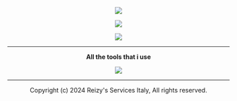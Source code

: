 <center><p><img src="https://readme-typing-svg.demolab.com?font=Fira+Code&duration=2500&pause=50&color=4C00F7&random=false&width=435&lines=Hi!+I'm+Reizy!;I+live+in+Italy.;I+like+Videogames;and;i'm+the+founder+of+a+record+label"></a></p>


<p align="center"><img src="https://lanyard.cnrad.dev/api/921732185562685492?&theme=dark&borderRadius=20px&idleMessage=Doing%20nothing%20rn%20I'm%20bored&showDisplayName=true"></a></p>


<p align="center"><img src="https://github-profile-trophy.vercel.app/?username=P0rc0D10&theme=discord"</a></p>


----- 
<b>All the tools that i use</b>


<p align="center">
  <a href="https://skillicons.dev">
    <img src="https://skillicons.dev/icons?i=vercel,aws,azure,discord,ps,pr,bots,vscode,github,gmail,html,instagram,twitter" />
  </a>
</p>


-----


Copyright (c) 2024 Reizy's Services Italy, All rights reserved.


